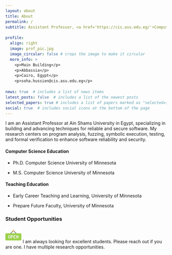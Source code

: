 ```yaml
---
layout: about
title: About
permalink: /
subtitle: Assistant Professor, <a href='https://cis.asu.edu.eg/'>Computer & Information Sciences, ASU</a>. Cairo. Egypt

profile:
  align: right
  image: prof_pic.jpg
  image_circular: false # crops the image to make it circular
  more_info: >
    <p>Main Building</p>
    <p>Abbassia</p>
    <p>Cairo, Egypt</p>
    <p>soha.hussien@cis.asu.edu.eg</p>

news: true  # includes a list of news items
latest_posts: false  # includes a list of the newest posts
selected_papers: true # includes a list of papers marked as "selected={true}"
social: true  # includes social icons at the bottom of the page
---
```


I am an Assistant Professor at Ain Shams University in Egypt, specializing in building and advancing techniques for reliable and secure software. My research centers on program analysis, fuzzing, symbolic execution, testing, and formal verification to enhance software reliability and security.

#### Computer Science Education
* Ph.D. Computer Science University of Minnesota

* M.S. Computer Science University of Minnesota

[//]: # (* Ph.D. Computer Science Ain Shams University)

[//]: # ()
[//]: # (* M.S. Computer Science Ain Shams University)

#### Teaching Education

* Early Career Teaching and Learning, University of Minnesota

* Prepare Future Faculty, University of Minnesota

### Student Opportunities
<img src="../assets/img/open_img.png" alt="img" width="50"/>
I am always looking for excellent students. Please reach out if you are one. I have multiple research opportunities.
